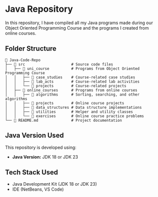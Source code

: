 # Java Repository
In this repository, I have compiled all my Java programs made during our Object Oriented Programming Course and the programs I created from online courses.

## Folder Structure
```
📂 Java-Code-Repo
├── 📂 src                     # Source code files
│   ├── 📂 uni_course          # Programs from Object Oriented Programming Course
│   │   ├── 📂 case_studies    # Course-related case studies
│   │   ├── 📂 lab_acts        # Course-related lab activities
│   │   └── 📂 projects        # Course-related projects
│   ├── 📂 online_courses      # Programs from online courses
│   │   ├── 📂 algorithms      # Sorting, searching, and other algorithms
│   │   ├── 📂 projects        # Online course projects
│   │   ├── 📂 data_structures # Data structure implementations
│   │   ├── 📂 utilities       # Helper and utility classes
│   │   └── 📂 exercises       # Online course practice problems
└── 📄 README.md               # Project documentation
```

## Java Version Used
This repository is developed using:

- **Java Version:** JDK 18 or JDK 23

## Tech Stack Used
- Java Development Kit (JDK 18 or JDK 23)
- IDE (NetBeans, VS Code)

